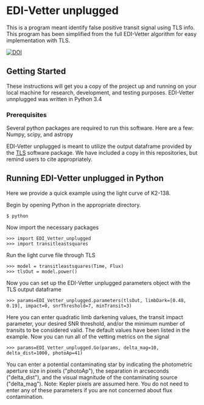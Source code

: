 # EDI-Vetter unplugged
This is a program meant identify false positive transit signal using TLS info. This program has been simplified from the full EDI-Vetter algorithm for easy implementation with TLS.

<a href="https://zenodo.org/badge/latestdoi/200920137"><img src="https://zenodo.org/badge/200920137.svg" alt="DOI"></a>   

## Getting Started

These instructions will get you a copy of the project up and running on your local machine for research, development, and testing purposes. EDI-Vetter unnplugged was written in Python 3.4 

### Prerequisites

Several python packages are required to run this software. Here are a few:  Numpy,  scipy, and astropy

EDI-Vetter unplugged is meant to utilize the output dataframe provided by the [TLS](https://github.com/hippke/tls) software package. We have included a copy in this repositories, but remind users to cite appropriately.  




## Running EDI-Vetter unplugged in Python

Here we provide a quick example using the light curve of K2-138.

Begin by opening Python in the appropriate directory. 
```
$ python
```
Now import the necessary packages
```
>>> import EDI_Vetter_unplugged
>>> import transitleastsquares
```
Run the light curve file through TLS
```
>>> model = transitleastsquares(Time, Flux)
>>> tlsOut = model.power()
```
Now you can set up the EDI-Vetter unplugged parameters object with the TLS output dataframe 
```
>>> params=EDI_Vetter_unplugged.parameters(tlsOut, limbDark=[0.48, 0.19], impact=0, snrThreshold=7, minTransit=3)
```
Here you can enter quadratic limb darkening values, the transit impact parameter, your desired SNR threshold, and/or the minimum number of transits to be considered valid. The default values have been listed in the example.
Now you can run all of the vetting metrics on the signal
```
>>> params=EDI_Vetter_unplugged.Go(params, delta_mag=10, delta_dist=1000, photoAp=41)
```
You can enter a potential contaminating star by indicating the photometric aperture size in pixels ("photoAp"), the separation in arcseconds ("delta_dist"), and the visual magnitude of the contaminating source ("delta_mag"). Note: Kepler pixels are assumed here. You do not need to enter any of these parameters if you are not concerned about flux contamination.